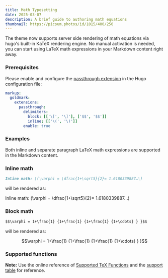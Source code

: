 ```yaml
---
title: Math Typesetting
date: 2025-03-07
description: A brief guide to authoring math equations
thumbnail: https://picsum.photos/id/1015/400/250
---
```


The theme now supports server side rendering of math equations via hugo's built-in KaTeX rendering engine.
No manual activation is needed, you can start using LaTeX math expressions in your Markdown content right away.

### Prerequisites

Please enable and configure the [passthrough extension](https://gohugo.io/configuration/markup/#passthrough) in the Hugo configuration file:

```yaml {filename="hugo.yaml"}
markup:
  goldmark:
    extensions:
      passthrough:
        delimiters:
          block: [['\[', '\]'], ['$$', '$$']]
          inline: [['\(', '\)']]
        enable: true
```

### Examples

Both inline and separate paragraph LaTeX math expressions are supported in the Markdown content.

### Inline math

```markdown {filename="page.md"}
Inline math: \(\varphi = \dfrac{1+\sqrt5}{2}= 1.6180339887…\)
```

will be rendered as:

Inline math: \(\varphi = \dfrac{1+\sqrt5}{2}= 1.6180339887…\)

### Block math

```markdown {filename="page.md"}
$$\varphi = 1+\frac{1} {1+\frac{1} {1+\frac{1} {1+\cdots} } }$$
```

will be rendered as:

$$\varphi = 1+\frac{1} {1+\frac{1} {1+\frac{1} {1+\cdots} } }$$

### Supported functions

**Note:** Use the online reference of [Supported TeX Functions](https://katex.org/docs/supported.html) and the [support table](https://katex.org/docs/support_table.html) for reference.
